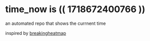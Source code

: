 # time_now is (( 1718672400766 ))

an automated repo that shows the currnent time

inspired by [breakingheatmap](https://github.com/breakingheatmap/breakingheatmap)